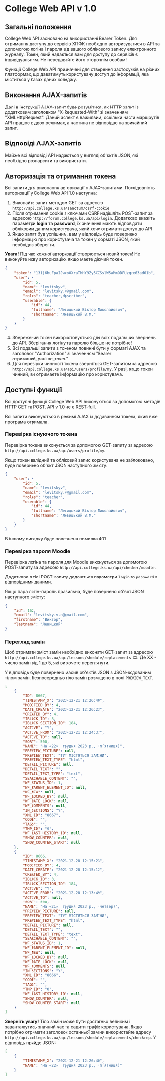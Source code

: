 # College Web API v 1.0

## Загальні положення

College Web API засновано на використанні Bearer Token. Для отримання доступу до сервісів ХПФК необхідно авторизуватися в API за допомогою логіна і пароля від вашого облікового запису електронного журналу. Токен, який надається вам для доступу до сервісів є індивідуальним. Не передавайте його стороннім особам!

Функції College Web API призначені для створення застосунків на різних платформах, що даватимуть користувачу доступ до інформації, яка міститься у базах даних коледжу.

## Виконання AJAX-запитів

Далі в інструкції AJAX-запит буде розумітися, як HTTP запит із додатковим заголовком "X-Requested-With" зі значенням "XMLHttpRequest". Даний аспект є важилвим, оскільки части маршрутів API працює в двох режимах, а частина не відповідає на звичайний запит.

## Відповіді AJAX-запитів

Майже всі відповіді API надаються у вигляді об'єктів JSON, які необхідно розпарсити та використати.

## Авторизація та отримання токена

Всі запити для виконання авторизації є AJAX-запитами. Послідовність авторизації у College Web API 1.0 наступна:

1. Виконайте запит методом GET за адресою `http://api.college.ks.ua/sanctum/csrf-cookie`
2. Після отримання cookie з ключами CSRF надішліть POST-запит за адресою `http://forum.college.ks.ua/api/login`. Додатково вкажіть параметри **login** та **password**, їх значення мають відповідати обліковим даним користувача, який хоче отримати доступ до API
3. Якщо запит був успішним, вам у відповідь буде повернено інформацію про користувача та токен у форматі JSON, який необхідно зберегти. 

**Увага!** Під час кожної авторизації створюється новий токен! Не виконуйте нову авторизацію, якщо маєте діючий токен.
```json
{
    "token": "131|6buFpaIJweo0XraThHY9Zy5CZSslW5aMmODFUzqze63ad61b",
    "user": {
        "id": 5,
        "name": "levitskyv",
        "email": "levitsky.v@gmail.com",
        "roles": "teacher,dpscriber",
        "userable": {
            "id": 44,
            "fullname": "Левицький Віктор Миколайович",
            "shortname": "Левицький В.М."
        }
    }
}
```

4. Збережений токен використовується для всіх подальших звернень до API. Зберігання логіну та паролю більше не потрібне!
5. Всі подальші запити з токеном повинні бути у форматі AJAX та заголовок "Authorization" зі значенням "Bearer отриманий_раніше_токен"
6. Для перевірки чинності токена зверніться GET-запитом за адресою `http://api.college.ks.ua/api/users/profile/my`. У разі, якщо токен чинний, ви отримаєте інформацію про користувача.

## Доступні функції

Всі доступні функції College Web API виконуються за допомогою методів HTTP GET та POST. API v 1.0 не є REST-full. 

Всі запити виконуються в режимі AJAX із додаванням токена, який вже програма отримала.

### Перевірка існуючого токена

Перевірка токена виконується за допомогою GET-запиту за адресою `http://api.college.ks.ua/api/users/profile/my`.

Якщо токен валідний та обліковий запис користувача не заблоковано, буде повернено об'єкт JSON наступного змісту:

```json
{
    "user": {
        "id": 5,
        "name": "levitskyv",
        "email": "levitsky.v@gmail.com",
        "roles": "teacher",
        "userable": {
            "id": 44,
            "fullname": "Левицький Віктор Миколайович",
            "shortname": "Левицький В.М."
        }
    }
}
```

В іншому випадку буде повернена помилка 401.

### Перевірка пароля Moodle

Перевірка логіна та пароля для Moodle виконується за допомогою POST-запиту за адресою `http://api.college.ks.ua/api/checker/moodle`.

Додатково в тілі POST-запиту додаються параметри `login` та `password` з відповідними даними.

Якщо пара логін-пароль правильна, буде повернено об'єкт JSON наступного змісту:

```json
{
    "id": 162,
    "email": "levitsky.v.n@gmail.com",
    "firstname": "Виктор",
    "lastname": "Левицкий"
}
```

### Перегляд замін

Щоб отримати зміст замін необхідно виконати GET-запит за адресою `http://api.college.ks.ua/api/lessons/shedule/replacements:XX`. Де ХХ - число замін від 1 до 5, які ви хочете переглянути.

У відповідь буде повернено масив об'єктів JSON з JSON-кодованим тілом замін. Безпосередньо тіло замін розміщено в полі `PREVIEW_TEXT`.

```json
[
    {
        "ID": 8667,
        "TIMESTAMP_X": "2023-12-21 12:26:40",
        "MODIFIED_BY": 4,
        "DATE_CREATE": "2023-12-21 12:26:23",
        "CREATED_BY": 4,
        "IBLOCK_ID": 3,
        "IBLOCK_SECTION_ID": 184,
        "ACTIVE": "Y",
        "ACTIVE_FROM": "2023-12-21 12:24:37",
        "ACTIVE_TO": null,
        "SORT": 500,
        "NAME": "На «22»  грудня 2023 р., (п’ятниця)",
        "PREVIEW_PICTURE": null,
        "PREVIEW_TEXT": "ТУТ МІСТЯТЬСЯ ЗАМІНИ",
        "PREVIEW_TEXT_TYPE": "html",
        "DETAIL_PICTURE": null,
        "DETAIL_TEXT": "",
        "DETAIL_TEXT_TYPE": "text",
        "SEARCHABLE_CONTENT": "",
        "WF_STATUS_ID": 1,
        "WF_PARENT_ELEMENT_ID": null,
        "WF_NEW": null,
        "WF_LOCKED_BY": null,
        "WF_DATE_LOCK": null,
        "WF_COMMENTS": null,
        "IN_SECTIONS": "Y",
        "XML_ID": "8667",
        "CODE": "",
        "TAGS": "",
        "TMP_ID": "0",
        "WF_LAST_HISTORY_ID": null,
        "SHOW_COUNTER": null,
        "SHOW_COUNTER_START": null
    },
    {
        "ID": 8666,
        "TIMESTAMP_X": "2023-12-20 12:15:23",
        "MODIFIED_BY": 4,
        "DATE_CREATE": "2023-12-20 12:15:12",
        "CREATED_BY": 4,
        "IBLOCK_ID": 3,
        "IBLOCK_SECTION_ID": 184,
        "ACTIVE": "Y",
        "ACTIVE_FROM": "2023-12-20 12:13:49",
        "ACTIVE_TO": null,
        "SORT": 500,
        "NAME": "На «21»  грудня 2023 р., (четвер)",
        "PREVIEW_PICTURE": null,
        "PREVIEW_TEXT": "ТУТ МІСТЯТЬСЯ ЗАМІНИ",
        "PREVIEW_TEXT_TYPE": "html",
        "DETAIL_PICTURE": null,
        "DETAIL_TEXT": "",
        "DETAIL_TEXT_TYPE": "text",
        "SEARCHABLE_CONTENT": "",
        "WF_STATUS_ID": 1,
        "WF_PARENT_ELEMENT_ID": null,
        "WF_NEW": null,
        "WF_LOCKED_BY": null,
        "WF_DATE_LOCK": null,
        "WF_COMMENTS": null,
        "IN_SECTIONS": "Y",
        "XML_ID": "8666",
        "CODE": "",
        "TAGS": "",
        "TMP_ID": "0",
        "WF_LAST_HISTORY_ID": null,
        "SHOW_COUNTER": null,
        "SHOW_COUNTER_START": null
    }
]
```

**Зверніть увагу!** Тіло замін може бути достатньо великим і завантажутись значний час та садити трафік користувача. Якщо потрібно отримати заголовок останньої заміни використайте адресу `http://api.college.ks.ua/api/lessons/shedule/replacements/checkrep`. У відповідь прийде JSON:

```json
[
    {
        "TIMESTAMP_X": "2023-12-21 12:26:40",
        "NAME": "На «22»  грудня 2023 р., (п’ятниця)"
    }
]
```

